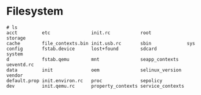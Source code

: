 Filesystem
==

    # ls
    acct         etc               init.rc           root             storage    
    cache        file_contexts.bin init.usb.rc       sbin             sys        
    config       fstab.device      lost+found        sdcard           system     
    d            fstab.qemu        mnt               seapp_contexts   ueventd.rc 
    data         init              oem               selinux_version  vendor     
    default.prop init.environ.rc   proc              sepolicy         
    dev          init.qemu.rc      property_contexts service_contexts 
